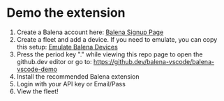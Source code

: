 # Demo the extension

1. Create a Balena account here: [Balena Signup Page](https://dashboard.balena-cloud.com/signup)
2. Create a fleet and add a device. If you need to emulate, you can copy this setup: [Emulate Balena Devices](https://github.com/balena-vscode/balena-vscode/tree/main/test-util/emulate-balena-devices)
2. Press the period key "." while viewing this repo page to open the github.dev editor or go to: https://github.dev/balena-vscode/balena-vscode-demo
3. Install the recommended Balena extension
4. Login with your API key or Email/Pass
5. View the fleet!
